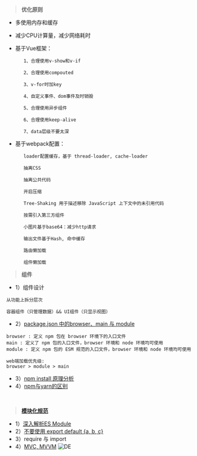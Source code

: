 > **优化原则**
 
* 多使用内存和缓存

* 减少CPU计算量，减少网络耗时

*  基于Vue框架：
   ```
      1、合理使用v-show和v-if

      2、合理使用compouted

      3、v-for时加key

      4、自定义事件、dom事件及时销毁

      5、合理使用异步组件

      6、合理使用keep-alive

      7、data层级不要太深
   ```
* 基于webpack配置：
  ``` 
     loader配置缓存，基于 thread-loader, cache-loader

     抽离CSS

     抽离公共代码

     开启压缩

     Tree-Shaking 用于描述移除 JavaScript 上下文中的未引用代码

     按需引入第三方组件

     小图片基于base64：减少http请求

     输出文件基于Hash, 命中缓存

     路由懒加载

     组件懒加载
  ```

> **组件**
  * 1）组件设计
  ```
  从功能上拆分层次
  
  容器组件（只管理数据）&& UI组件（只显示视图）
  ```
  * 2）[package.json 中的browser、main 与 module](https://juejin.cn/post/6844903862977953806)
  
  ```
  browser : 定义 npm 包在 browser 环境下的入口文件
  main : 定义了 npm 包的入口文件，browser 环境和 node 环境均可使用
  module : 定义 npm 包的 ESM 规范的入口文件，browser 环境和 node 环境均可使用
     
  web端加载优先级:
  browser > module > main 
  ```
  * 3）[npm install 原理分析](https://cloud.tencent.com/developer/article/1555982) 
  * 4）[npm与yarn的区别](https://zhuanlan.zhihu.com/p/27449990)

<br/>

> **[模块化规范](https://github.com/yang1212/collection-about/issues/15)**
* 1）[深入解析ES Module](https://zhuanlan.zhihu.com/p/40733281)
* 2）[不要使用 export default {a, b, c}](https://zhuanlan.zhihu.com/p/40733281)
* 3）require 与 import
* 4）[MVC, MVVM](https://zhuanlan.zhihu.com/p/64257809)
  ![DE](https://user-images.githubusercontent.com/17806205/132150743-2f8901e8-02c8-4c6f-b89a-2c6876c0f477.png)
   
